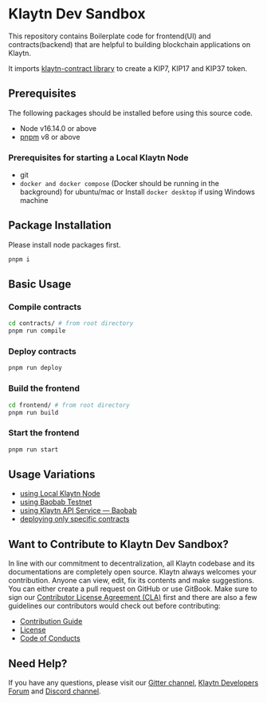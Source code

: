 # Klaytn Dev Sandbox

This repository contains Boilerplate code for frontend(UI) and contracts(backend) that are helpful to building blockchain applications on Klaytn.

It imports [klaytn-contract library](https://github.com/klaytn/klaytn-contracts/tree/master/contracts) to create a KIP7, KIP17 and KIP37 token.

## Prerequisites

The following packages should be installed before using this source code.

- Node v16.14.0 or above
- [pnpm](https://pnpm.io/installation) v8 or above

### Prerequisites for starting a Local Klaytn Node

- git
- `docker and docker compose` (Docker should be running in the background) for ubuntu/mac or Install `docker desktop` if using Windows machine

## Package Installation

Please install node packages first.

```bash
pnpm i
```

## Basic Usage

### Compile contracts

```bash
cd contracts/ # from root directory
pnpm run compile
```

### Deploy contracts

```bash
pnpm run deploy
```

### Build the frontend

```bash
cd frontend/ # from root directory
pnpm run build
```

### Start the frontend

```bash
pnpm run start
```

## Usage Variations

- [using Local Klaytn Node](./docs/using-local-klaytn-node.md)
- [using Baobab Testnet](./docs/using-baobab-testnet.md)
- [using Klaytn API Service — Baobab](./docs/using-kasBaobab.md)
- [deploying only specific contracts](./docs/deploying-specific-contracts.md)

## Want to Contribute to Klaytn Dev Sandbox? <a id="want-to-contribute"></a>

In line with our commitment to decentralization, all Klaytn codebase and its documentations are completely open source. Klaytn always welcomes your contribution. Anyone can view, edit, fix its contents and make suggestions. You can either create a pull request on GitHub or use GitBook. Make sure to sign our [Contributor License Agreement (CLA)](https://cla-assistant.io/klaytn/klaytn-dev-sandbox) first and there are also a few guidelines our contributors would check out before contributing:

- [Contribution Guide](./CONTRIBUTING.md)
- [License](./LICENSE)
- [Code of Conducts](./code-of-conduct.md)

## Need Help? <a href="#need-help" id="need-help"></a>

If you have any questions, please visit our [Gitter channel](https://gitter.im/klaytn/klaytn-dev-sandbox?utm_source=share-link&utm_medium=link&utm_campaign=share-link), [Klaytn Developers Forum](https://forum.klaytn.com/) and [Discord channel](https://discord.gg/mWsHFqN5Zf).
